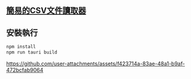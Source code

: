 ## [簡易的CSV文件讀取器](https://william-weng.github.io/2025/06/tauri當rust跟web同在一起在一起在一起/)

## 安裝執行
```bash
npm install
npm run tauri build
```

https://github.com/user-attachments/assets/f423714a-83ae-48a1-b9af-472bcfab9064
